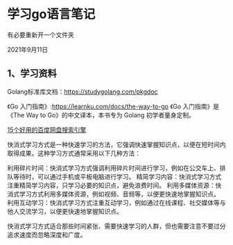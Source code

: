 # 学习go语言笔记

有必要重新开一个文件夹

2021年9月11日

## 1、学习资料
Golang标准库文档：https://studygolang.com/pkgdoc

《Go 入门指南》:https://learnku.com/docs/the-way-to-go
《Go 入门指南》是 《The Way to Go》的中文译本，本书专为 Golang 初学者量身定制。


[15个好用的百度网盘搜索引擎](https://zhuanlan.zhihu.com/p/60840594?utm_source=com.baidu.searchbox)

快消式学习方式是一种快速学习的方法，它强调快速掌握知识点，以便在短时间内取得成果。这种学习方式通常采用以下几种方法：

利用碎片时间：快消式学习方式强调利用碎片时间进行学习，例如在公交车上、排队等待时，可以通过手机或平板电脑进行学习。
精简学习内容：快消式学习方式注重精简学习内容，只学习必要的知识点，避免浪费时间。
利用多媒体资源：快消式学习方式利用多媒体资源，例如视频、音频等，以便更快速地掌握知识点。
利用互动学习：快消式学习方式注重互动学习，例如通过在线课程、社交媒体等与他人交流学习，以便更快速地掌握知识点。

快消式学习方式适合那些时间紧张、需要快速学习的人群，但也需要注意不要过分追求速度而忽略深度和广度。